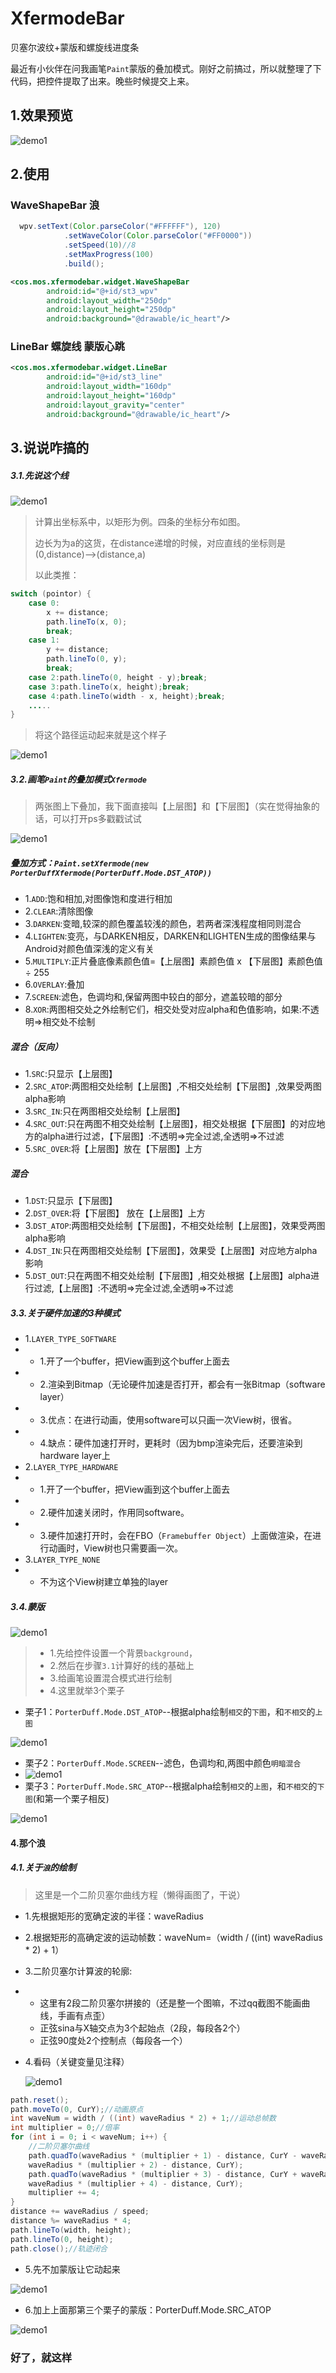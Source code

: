 # XfermodeBar
贝塞尔波纹+蒙版和螺旋线进度条

最近有小伙伴在问我画笔`Paint`蒙版的叠加模式。刚好之前搞过，所以就整理了下代码，把控件提取了出来。晚些时候提交上来。

## 1.效果预览

![demo1](https://github.com/KosmoSakura/XfermodeBar/blob/master/img/all.gif?raw=true)

## 2.使用

### WaveShapeBar 浪

```java
  wpv.setText(Color.parseColor("#FFFFFF"), 120)
            .setWaveColor(Color.parseColor("#FF0000"))
            .setSpeed(10)//8
            .setMaxProgress(100)
            .build();
```

```xml
<cos.mos.xfermodebar.widget.WaveShapeBar
        android:id="@+id/st3_wpv"
        android:layout_width="250dp"
        android:layout_height="250dp"
        android:background="@drawable/ic_heart"/>
```

### LineBar 螺旋线 蒙版心跳

```xml
<cos.mos.xfermodebar.widget.LineBar
        android:id="@+id/st3_line"
        android:layout_width="160dp"
        android:layout_height="160dp"
        android:layout_gravity="center"
        android:background="@drawable/ic_heart"/>
```

## 3.说说咋搞的

##### 3.1.先说这个线

![demo1](https://github.com/KosmoSakura/XfermodeBar/blob/master/img/lineshow.png?raw=true)

> 计算出坐标系中，以矩形为例。四条的坐标分布如图。
>
> 边长为为a的这货，在distance递增的时候，对应直线的坐标则是(0,distance)-->(distance,a)
>
> 以此类推：

```java
switch (pointor) {
    case 0:
        x += distance;
        path.lineTo(x, 0);
        break;
    case 1:
        y += distance;
        path.lineTo(0, y);
        break;
    case 2:path.lineTo(0, height - y);break;
    case 3:path.lineTo(x, height);break;
    case 4:path.lineTo(width - x, height);break;
    .....
}
```

> 将这个路径运动起来就是这个样子

![demo1](https://github.com/KosmoSakura/XfermodeBar/blob/master/img/line.gif?raw=true)

##### 3.2.画笔`Paint`的叠加模式`Xfermode`

> 两张图上下叠加，我下面直接叫【上层图】和【下层图】（实在觉得抽象的话，可以打开ps多戳戳试试

![demo1](https://github.com/KosmoSakura/XfermodeBar/blob/master/img/ps.png?raw=true)

##### 叠加方式：`Paint.setXfermode(new PorterDuffXfermode(PorterDuff.Mode.DST_ATOP))`

- 1.`ADD`:饱和相加,对图像饱和度进行相加
- 2.`CLEAR`:清除图像
- 3.`DARKEN`:变暗,较深的颜色覆盖较浅的颜色，若两者深浅程度相同则混合
- 4.`LIGHTEN`:变亮，与DARKEN相反，DARKEN和LIGHTEN生成的图像结果与Android对颜色值深浅的定义有关
- 5.`MULTIPLY`:正片叠底像素颜色值=【上层图】素颜色值 x 【下层图】素颜色值 ÷ 255
- 6.`OVERLAY`:叠加
- 7.`SCREEN`:滤色，色调均和,保留两图中较白的部分，遮盖较暗的部分
- 8.`XOR`:两图相交处之外绘制它们，相交处受对应alpha和色值影响，如果:不透明=>相交处不绘制

##### 混合（反向）

-  1.`SRC`:只显示【上层图】
-  2.`SRC_ATOP`:两图相交处绘制【上层图】,不相交处绘制【下层图】,效果受两图alpha影响
-  3.`SRC_IN`:只在两图相交处绘制【上层图】
-  4.`SRC_OUT`:只在两图不相交处绘制【上层图】，相交处根据【下层图】的对应地方的alpha进行过滤，【下层图】:不透明=>完全过滤,全透明=>不过滤
-  5.`SRC_OVER`:将【上层图】放在【下层图】上方

##### 混合

- 1.`DST`:只显示【下层图】
- 2.`DST_OVER`:将【下层图】 放在【上层图】上方
- 3.`DST_ATOP`:两图相交处绘制【下层图】，不相交处绘制【上层图】，效果受两图alpha影响
- 4.`DST_IN`:只在两图相交处绘制【下层图】，效果受【上层图】对应地方alpha影响
- 5.`DST_OUT`:只在两图不相交处绘制【下层图】,相交处根据【上层图】alpha进行过滤,【上层图】:不透明=>完全过滤,全透明=>不过滤

##### 3.3.关于硬件加速的3种模式

 - 1.`LAYER_TYPE_SOFTWARE`
 - - 1.开了一个buffer，把View画到这个buffer上面去
 - - 2.渲染到Bitmap（无论硬件加速是否打开，都会有一张Bitmap（software layer）
 - - 3.优点：在进行动画，使用software可以只画一次View树，很省。
 - - 4.缺点：硬件加速打开时，更耗时（因为bmp渲染完后，还要渲染到hardware layer上
 - 2.`LAYER_TYPE_HARDWARE`
 - - 1.开了一个buffer，把View画到这个buffer上面去
 - - 2.硬件加速关闭时，作用同software。
 - - 3.硬件加速打开时，会在FBO（`Framebuffer Object`）上面做渲染，在进行动画时，View树也只需要画一次。
 - 3.`LAYER_TYPE_NONE`
 - - 不为这个View树建立单独的layer

##### 3.4.蒙版

![demo1](https://github.com/KosmoSakura/XfermodeBar/blob/master/img/heart.png?raw=true)

> - 1.先给控件设置一个背景`background`，
> - 2.然后在步骤`3.1`计算好的线的基础上
> - 3.给画笔设置混合模式进行绘制
> - 4.这里就举3个栗子

- 栗子1：`PorterDuff.Mode.DST_ATOP`--根据alpha绘制`相交`的`下图`，和`不相交`的`上图`

![demo1](https://github.com/KosmoSakura/XfermodeBar/blob/master/img/DST_ATOP.gif?raw=true)

- 栗子2：`PorterDuff.Mode.SCREEN`--滤色，色调均和,两图中颜色`明暗混合`
- ![demo1](https://github.com/KosmoSakura/XfermodeBar/blob/master/img/SCREEN.gif?raw=true)
- 栗子3：`PorterDuff.Mode.SRC_ATOP`--根据alpha绘制`相交`的`上图`，和`不相交`的`下图`(和第一个栗子相反)

![demo1](https://github.com/KosmoSakura/XfermodeBar/blob/master/img/SRC_ATOP.gif?raw=true)

#### 4.那个浪

##### 4.1.关于`浪`的绘制

> 这里是一个二阶贝塞尔曲线方程（懒得画图了，干说）

- 1.先根据矩形的宽确定波的半径：waveRadius

- 2.根据矩形的高确定波的运动帧数：waveNum=（width / ((int) waveRadius * 2) + 1）

- 3.二阶贝塞尔计算波的轮廓:

- - 这里有2段二阶贝塞尔拼接的（还是整一个图嘛，不过qq截图不能画曲线，手画有点歪）
  - 正弦sina与X轴交点为3个起始点（2段，每段各2个）
  - 正弦90度处2个控制点（每段各一个）
- 4.看码（关键变量见注释）
  

  ![demo1](https://github.com/KosmoSakura/XfermodeBar/blob/master/img/sina.png?raw=true)

```java
path.reset();
path.moveTo(0, CurY);//动画原点
int waveNum = width / ((int) waveRadius * 2) + 1;//运动总帧数
int multiplier = 0;//倍率
for (int i = 0; i < waveNum; i++) {
    //二阶贝塞尔曲线
    path.quadTo(waveRadius * (multiplier + 1) - distance, CurY - waveRadius / 2,
    waveRadius * (multiplier + 2) - distance, CurY);
    path.quadTo(waveRadius * (multiplier + 3) - distance, CurY + waveRadius / 2,
    waveRadius * (multiplier + 4) - distance, CurY);
    multiplier += 4;
}
distance += waveRadius / speed;
distance %= waveRadius * 4;
path.lineTo(width, height);
path.lineTo(0, height);
path.close();//轨迹闭合
```

- 5.先不加蒙版让它动起来

![demo1](https://github.com/KosmoSakura/XfermodeBar/blob/master/img/ren_no.gif?raw=true)

- 6.加上上面那第三个栗子的蒙版：PorterDuff.Mode.SRC_ATOP

![demo1](https://github.com/KosmoSakura/XfermodeBar/blob/master/img/red.gif?raw=true)

### 好了，就这样